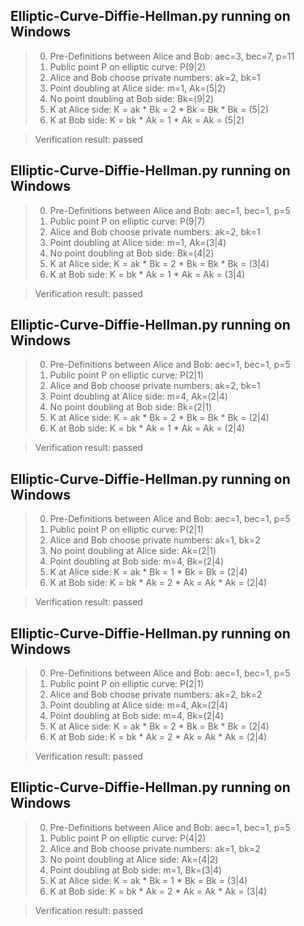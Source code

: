 Elliptic-Curve-Diffie-Hellman.py running on Windows
--------------------------------------
> 0. Pre-Definitions between Alice and Bob: aec=3, bec=7, p=11
> 1. Public point P on elliptic curve:      P(9|2)
> 2. Alice and Bob choose private numbers:  ak=2, bk=1
> 3. Point doubling at Alice side:          m=1, Ak=(5|2)
> 3. No point doubling at Bob side:         Bk=(9|2)
> 4. K at Alice side:                       K = ak * Bk = 2 * Bk = Bk * Bk = (5|2)
> 4. K at Bob side:                         K = bk * Ak = 1 * Ak = Ak = (5|2)

> Verification result: passed

Elliptic-Curve-Diffie-Hellman.py running on Windows
--------------------------------------
> 0. Pre-Definitions between Alice and Bob: aec=1, bec=1, p=5
> 1. Public point P on elliptic curve:      P(9|7)
> 2. Alice and Bob choose private numbers:  ak=2, bk=1
> 3. Point doubling at Alice side:          m=1, Ak=(3|4)
> 3. No point doubling at Bob side:         Bk=(4|2)
> 4. K at Alice side:                       K = ak * Bk = 2 * Bk = Bk * Bk = (3|4)
> 4. K at Bob side:                         K = bk * Ak = 1 * Ak = Ak = (3|4)

> Verification result: passed

Elliptic-Curve-Diffie-Hellman.py running on Windows
--------------------------------------
> 0. Pre-Definitions between Alice and Bob: aec=1, bec=1, p=5
> 1. Public point P on elliptic curve:      P(2|1)
> 2. Alice and Bob choose private numbers:  ak=2, bk=1
> 3. Point doubling at Alice side:          m=4, Ak=(2|4)
> 3. No point doubling at Bob side:         Bk=(2|1)
> 4. K at Alice side:                       K = ak * Bk = 2 * Bk = Bk * Bk = (2|4)
> 4. K at Bob side:                         K = bk * Ak = 1 * Ak = Ak = (2|4)

> Verification result: passed

Elliptic-Curve-Diffie-Hellman.py running on Windows
--------------------------------------
> 0. Pre-Definitions between Alice and Bob: aec=1, bec=1, p=5
> 1. Public point P on elliptic curve:      P(2|1)
> 2. Alice and Bob choose private numbers:  ak=1, bk=2
> 3. No point doubling at Alice side:       Ak=(2|1)
> 3. Point doubling at Bob side:            m=4, Bk=(2|4)
> 4. K at Alice side:                       K = ak * Bk = 1 * Bk = Bk = (2|4)
> 4. K at Bob side:                         K = bk * Ak = 2 * Ak = Ak * Ak = (2|4)

> Verification result: passed

Elliptic-Curve-Diffie-Hellman.py running on Windows
--------------------------------------
> 0. Pre-Definitions between Alice and Bob: aec=1, bec=1, p=5
> 1. Public point P on elliptic curve:      P(2|1)
> 2. Alice and Bob choose private numbers:  ak=2, bk=2
> 3. Point doubling at Alice side:          m=4, Ak=(2|4)
> 3. Point doubling at Bob side:            m=4, Bk=(2|4)
> 4. K at Alice side:                       K = ak * Bk = 2 * Bk = Bk * Bk = (2|4)
> 4. K at Bob side:                         K = bk * Ak = 2 * Ak = Ak * Ak = (2|4)

> Verification result: passed

Elliptic-Curve-Diffie-Hellman.py running on Windows
--------------------------------------
> 0. Pre-Definitions between Alice and Bob: aec=1, bec=1, p=5
> 1. Public point P on elliptic curve:      P(4|2)
> 2. Alice and Bob choose private numbers:  ak=1, bk=2
> 3. No point doubling at Alice side:       Ak=(4|2)
> 3. Point doubling at Bob side:            m=1, Bk=(3|4)
> 4. K at Alice side:                       K = ak * Bk = 1 * Bk = Bk = (3|4)
> 4. K at Bob side:                         K = bk * Ak = 2 * Ak = Ak * Ak = (3|4)

> Verification result: passed